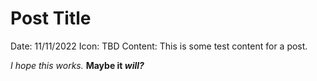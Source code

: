 # Post Title
Date: 11/11/2022
Icon: TBD
Content:
This is some test content for a post.

*I hope this works.*
**Maybe it *will?***
